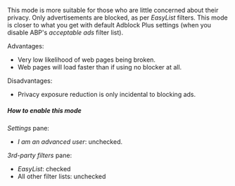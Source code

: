 This mode is more suitable for those who are little concerned about their privacy. Only advertisements are blocked, as per _EasyList_ filters. This mode is closer to what you get with default Adblock Plus settings (when you disable ABP's _acceptable ads_ filter list).

Advantages:
- Very low likelihood of web pages being broken.
- Web pages will load faster than if using no blocker at all.

Disadvantages:
- Privacy exposure reduction is only incidental to blocking ads.

##### How to enable this mode

_Settings_ pane:
- _I am an advanced user_: unchecked.

_3rd-party filters_ pane:
- _EasyList_: checked
- All other filter lists: unchecked